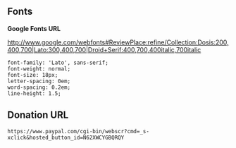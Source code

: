 Fonts
-----

**Google Fonts URL**

http://www.google.com/webfonts#ReviewPlace:refine/Collection:Dosis:200,400,700|Lato:300,400,700|Droid+Serif:400,700,400italic,700italic

    font-family: 'Lato', sans-serif;
    font-weight: normal;
    font-size: 18px;
    letter-spacing: 0em;
    word-spacing: 0.2em;
    line-height: 1.5;


Donation URL
------------

    https://www.paypal.com/cgi-bin/webscr?cmd=_s-xclick&hosted_button_id=N62XWCYGBQRQY
